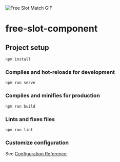 
![Free Slot Match GIF](https://github.com/recep-yildiz/vue3-free-slot-matcher/assets/16324956/fc07106e-b8b6-4938-b50c-0acd78101303)

# free-slot-component

## Project setup
```
npm install
```

### Compiles and hot-reloads for development
```
npm run serve
```

### Compiles and minifies for production
```
npm run build
```

### Lints and fixes files
```
npm run lint
```

### Customize configuration
See [Configuration Reference](https://cli.vuejs.org/config/).
